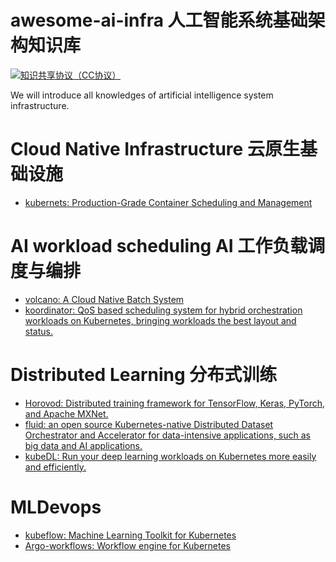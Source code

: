 # awesome-ai-infra  人工智能系统基础架构知识库
[![知识共享协议（CC协议）](https://img.shields.io/badge/License-Creative%20Commons-DC3D24.svg)](https://creativecommons.org/licenses/by-nc-sa/4.0/deed.zh)

We will introduce all knowledges of artificial intelligence system infrastructure.

# Cloud Native Infrastructure 云原生基础设施
- [kubernets: Production-Grade Container Scheduling and Management](https://github.com/kubernetes/kubernetes) 

# AI workload scheduling AI 工作负载调度与编排
- [volcano: A Cloud Native Batch System](https://github.com/volcano-sh/volcano) 
- [koordinator: QoS based scheduling system for hybrid orchestration workloads on Kubernetes, bringing workloads the best layout and status.](https://github.com/koordinator-sh/koordinator)

# Distributed Learning 分布式训练
- [Horovod: Distributed training framework for TensorFlow, Keras, PyTorch, and Apache MXNet.](https://github.com/horovod/horovod)
- [fluid: an open source Kubernetes-native Distributed Dataset Orchestrator and Accelerator for data-intensive applications, such as big data and AI applications. ](https://github.com/fluid-cloudnative/fluid)
- [kubeDL: Run your deep learning workloads on Kubernetes more easily and efficiently.](https://github.com/kubedl-io/kubedl)

    
# MLDevops 
- [kubeflow: Machine Learning Toolkit for Kubernetes](https://github.com/kubeflow/kubeflow)
- [Argo-workflows: Workflow engine for Kubernetes](https://github.com/argoproj/argo-workflows)

